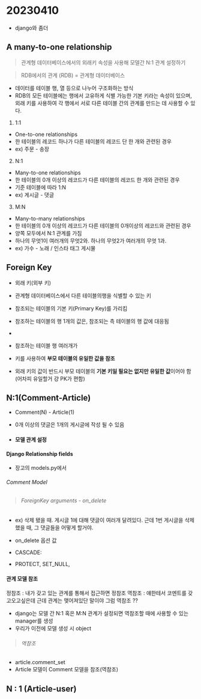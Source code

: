 # 20230410

- django와 좀더

## A many-to-one relationship

> 관계형 데이터베이스에서의 외래키 속성을 사용해 모델간 N:1 관계 설정하기

> RDB에서의 관계
(RDB) = 관계형 데이터베이스
- 데이터를 테이블 행, 열 등으로 나누어 구조화하는 방식
- RDB의 모든 테이블에는 행에서 고유하게 식별 가능한 기본 키라는 속성이 있으며, 외래 키를 사용하여 각 행에서 서로 다른 테이블 간의 관계를 만드는 데 사용할 수 있다. 

1. 1:1
- One-to-one relationships
- 한 테이블의 레코드 하나가 다른 테이블의 레코드 단 한 개와 관련된 경우 
- ex) 주문 - 송장 

2. N:1
- Many-to-one relationships
- 한 테이블의 0개 이상의 레코드가 다른 테이블의 레코드 한 개와 관련된 경우
- 기준 테이블에 따라 1:N
- ex) 게시글 - 댓글

3. M:N
- Many-to-many relationships
- 한 테이블의 0개 이상의 레코드가 다른 테이블의 0개이상의 레코드와 관련된 경우
- 양쪽 모두에서 N:1 관계를 가짐
- 하나의 무엇1이 여러개의 무엇2와. 하나의 무엇2가 여러개의 무엇 1과.
- ex) 가수 - 노래 / 인스타 태그 게시물


## Foreign Key

- 외래 키(외부 키)
- 관계형 데이터베이스에서 다른 테이블의행을 식별할 수 있는 키
- 참조되는 테이블의 기본 키(Primary Key)를 가리킴
- 참조하는 테이블의 행 1개의 값은, 참조되는 측 테이블의 행 값에 대응됨
 - 
- 참조하는 테이블 행 여러개가 

- 키를 사용하여 **부모 테이블의 유일한 값을 참조**
- 외래 키의 값이 반드시 부모 테이블의 **기본 키일 필요는 없지만 유일한 값**이어야 함 (어차피 유일할거 걍 PK가 편함)


## N:1(Comment-Article)

- Comment(N) - Article(1)
- 0개 이상의 댓글은 1개의 게시글에 작성 될 수 있음

- #### 모델 관계 설정

#### Django Relationship fields
- 장고의 models.py에서 


###### Comment Model

> ###### ForeignKey arguments - on_delete
- ex) 삭제 됐을 때. 게시글 1에 대해 댓글이 여러개 달려있다. 근데 1번 게시글을 삭제했을 때, 그 댓글들을 어떻게 할거야.

- on_delete 옵션 값
 - CASCADE:
 - PROTECT, SET_NULL, 


#### 관계 모델 참조

정참조 : 내가 갖고 있는 관계를 통해서 접근하면 정참조
역참조 : 얘한테서 코멘트를 갖고오고싶은데 근데 관계는 맺어져있단 말이야 그럼 역참조 ??

- django는 모델 간 N:1 혹은 M:N 관계가 설정되면 역참조할 때에 사용할 수 있는 manager를 생성
 - 우리가 이전에 모델 생성 시 object

> ###### 역참조
- article.comment_set
 - Article 모델이 Comment 모델을 참조(역참조)


## N : 1 (Article-user)
